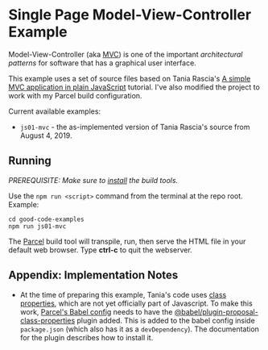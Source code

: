 # Single Page Model-View-Controller Example

Model-View-Controller (aka [MVC](https://en.wikipedia.org/wiki/Model%E2%80%93view%E2%80%93controller)) is one of the important _architectural patterns_ for software that has a graphical user interface.

This example uses a set of source files based on Tania Rascia's [A simple MVC application in plain JavaScript](https://github.com/taniarascia/mvc/) tutorial. I've also modified the project to work with my Parcel build configuration.

Current available examples:

- `js01-mvc` - the as-implemented version of Tania Rascia's source from August 4, 2019.

## Running

_PREREQUISITE: Make sure to [install](https://github.com/daveseah/good-code-examples/#installation) the build tools._

Use the `npm run <script>` command from the terminal at the repo root. Example:

```
cd good-code-examples
npm run js01-mvc
```

The [Parcel][parceljs] build tool will transpile, run, then serve the HTML file in your default web browser. Type **ctrl-c** to quit the webserver.

## Appendix: Implementation Notes

- At the time of preparing this example, Tania's code uses [class properties](https://github.com/tc39/proposal-class-fields), which are not yet officially part of Javascript. To make this work, [Parcel's Babel config](https://parceljs.org/javascript.html#babel) needs to have the [@babel/plugin-proposal-class-properties](https://babeljs.io/docs/en/babel-plugin-proposal-class-properties) plugin added. This is added to the babel config inside `package.json` (which also has it as a `devDependency`). The documentation for the plugin describes how to install it.

[parceljs]: https://parceljs.org
